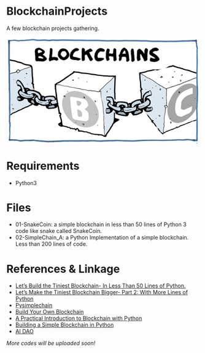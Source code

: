 # BlockchainProjects
A few blockchain projects gathering.<br><br>
![](/blockchain.jpg)

# Requirements
* Python3

# Files
* 01-SnakeCoin: a simple blockchain in less than 50 lines of Python 3 code like snake called SnakeCoin.
* 02-SimpleChain_A: a Python Implementation of a simple blockchain. Less than 200 lines of code.

# References & Linkage
* [Let’s Build the Tiniest Blockchain- In Less Than 50 Lines of Python.](https://medium.com/crypto-currently/lets-build-the-tiniest-blockchain-e70965a248b)
* [Let’s Make the Tiniest Blockchain Bigger- Part 2: With More Lines of Python](https://medium.com/crypto-currently/lets-make-the-tiniest-blockchain-bigger-ac360a328f4d)
* [Pysimplechain](https://github.com/EricAlcaide/pysimplechain)
* [Build Your Own Blockchain](http://ecomunsing.com/build-your-own-blockchain)
* [A Practical Introduction to Blockchain with Python](http://adilmoujahid.com/posts/2018/03/intro-blockchain-bitcoin-python/)
* [Building a Simple Blockchain in Python](http://www.pyscoop.com/building-a-simple-blockchain-in-python/)
* [AI DAO](http://www.infoq.com/cn/news/2017/01/AI-DAO-rule-world/)

*More codes will be uploaded soon!*
